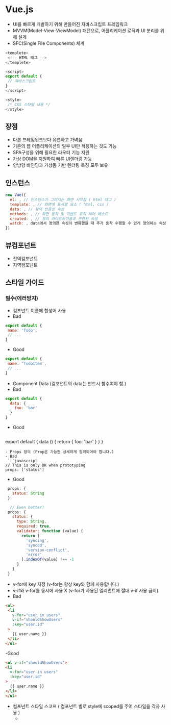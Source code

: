 # Vue.js
 - UI를 빠르게 개발하기 위해 만들어진 자바스크립트 프레임워크
 - MVVM(Model-View-ViewModel) 패턴으로, 어플리케이션 로직과 UI 분리를 위해 설계
 - SFC(Single File Components) 체계
```javascript
<templete>
 <!-- HTML 태그 -->
</templete>

<script>
export default {
 // 자바스크립트
}
</script>

<style>
 /* CSS 스타일 내용 */
</style>
```

## 장점
 - 다른 프레임워크보다 유연하고 가벼움
 - 기존의 웹 어플리케이션의 일부 UI만 적용하는 것도 가능
 - SPA구성을 위해 필요한 라우터 기능 지원
 - 가상 DOM을 지원하여 빠른 UI렌더링 가능
 - 양방향 바인딩과 가상돔 기반 렌더링 특징 모두 보유

## 인스턴스
```javascript
new Vue({
  el: , // 인스턴스가 그려지는 화면 시작점 ( html 태그 )
  template: , // 화면에 표시할 요소 ( html, css )
  data: , // 뷰의 반응성 속성
  methods: , // 화면 동작 및 이벤트 로직 제어 메소드
  created: , // 뷰의 라이프사이클과 관련된 속성
  watch: , data에서 정의한 속성이 변화했을 때 추가 동작 수행할 수 있게 정의하는 속성
})
```

## 뷰컴포넌트
 - 전역컴포넌트
 - 지역컴포넌트


## 스타일 가이드

### 필수(에러방지)
 - 컴포넌트 이름에 합성어 사용
 - Bad
 ```javascript
 export default {
  name: 'Todo',
  // ...
 }
 ```
 - Good
 ``` javascript
 export default {
  name: 'TodoItem',
  // ...
 }
 ```
 - Component Data (컴포넌트의 data는 반드시 함수여야 함.)
 - Bad
 ```javascript
 export default {
   data: {
     foo: 'bar'
   }
 }
 ```
 - Good
   ```javascript
 export default {
   data () {
     return {
       foo: 'bar'
     }
   }
 }
 ```
 - Props 정의 (Prop은 가능한 상세하게 정의되어야 합니다.)
 - Bad
  ```javascript
 // This is only OK when prototyping
 props: ['status'] 
 ```
 - Good
```javascript
 props: {
   status: String
 }

  // Even better!
 props: {
   status: {
     type: String,
     required: true,
     validator: function (value) {
       return [
         'syncing',
         'synced',
         'version-conflict',
         'error'
       ].indexOf(value) !== -1
     }
   }
 }
 ```
 - v-for에 key 지정 (v-for는 항상 key와 함께 사용합니다.)
 - v-if와 v-for를 동시에 사용 X (v-for가 사용된 엘리먼트에 절대 v-if 사용 금지)
 - Bad
 ```html
 <ul>
  <li
    v-for="user in users"
    v-if="shouldShowUsers"
    :key="user.id"
  >
    {{ user.name }}
  </li>
</ul>
 ```
 -Good
  ```html
<ul v-if="shouldShowUsers">
  <li
    v-for="user in users"
    :key="user.id"
  >
    {{ user.name }}
  </li>
</ul>
 ```
 - 컴포넌트 스타일 스코프 ( 컴포넌트 별로 style에 scoped를 주어 스타일을 각자 사용 )
   - <style scoped> 기능 사용
 - Private 속성 이름 ( 커스텀 사용자 private 프로퍼티에서 항상 접두사 $ 사용 )
 
 
### Strongly Recommended
### Recommended
### Use with Caution

